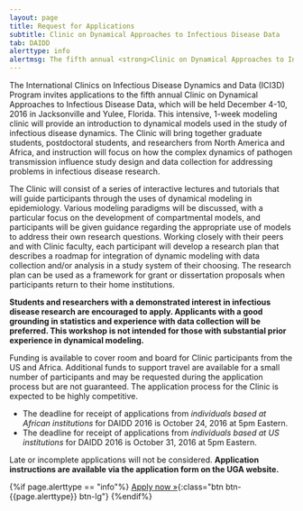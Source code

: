 ```yaml
---
layout: page
title: Request for Applications
subtitle: Clinic on Dynamical Approaches to Infectious Disease Data
tab: DAIDD
alerttype: info
alertmsg: The fifth annual <strong>Clinic on Dynamical Approaches to Infectious Disease Data (DAIDD)</strong>, hosted by the University of Georgia’s Department of Epidemiology and Biostatistics, will be held December 4-10, 2016.
---
```


The International Clinics on Infectious Disease Dynamics and Data (ICI3D) Program invites applications to the fifth annual Clinic on Dynamical Approaches to Infectious Disease Data, which will be held December 4-10, 2016 in Jacksonville and Yulee, Florida. This intensive, 1-week modeling clinic will provide an introduction to dynamical models used in the study of infectious disease dynamics. The Clinic will bring together graduate students, postdoctoral students, and researchers from North America and Africa, and instruction will focus on how the complex dynamics of pathogen transmission influence study design and data collection for addressing problems in infectious disease research.

The Clinic will consist of a series of interactive lectures and tutorials that will guide participants through the uses of dynamical modeling in epidemiology. Various modeling paradigms will be discussed, with a particular focus on the development of compartmental models, and participants will be given guidance regarding the appropriate use of models to address their own research questions.  Working closely with their peers and with Clinic faculty, each participant will develop a research plan that describes a roadmap for integration of dynamic modeling with data collection and/or analysis in a study system of their choosing. The research plan can be used as a framework for grant or dissertation proposals when participants return to their home institutions.

**Students and researchers with a demonstrated interest in infectious disease research are encouraged to apply. Applicants with a good grounding in statistics and experience with data collection will be preferred. This workshop is not intended for those with substantial prior experience in dynamical modeling.**

Funding is available to cover room and board for Clinic participants from the US and Africa. Additional funds to support travel are available for a small number of participants and may be requested during the application process but are not guaranteed. The application process for the Clinic is expected to be highly competitive.

- The deadline for receipt of applications from _individuals based at African institutions_ for DAIDD 2016 is October 24, 2016 at 5pm Eastern.
- The deadline for receipt of applications from _individuals based at US institutions_ for DAIDD 2016 is October 31, 2016 at 5pm Eastern.

Late or incomplete applications will not be considered. **Application instructions are available via the application form on the UGA website.**

{%if page.alerttype == "info"%}
[Apply now »](https://ugeorgia.qualtrics.com/SE/?SID=SV_ePvwqr0s2XwMdaR "Application Form"){:class="btn btn-{{page.alerttype}} btn-lg"}
{%endif%}
